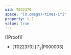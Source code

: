 ```yaml
---
uid: T022370
space: "[0,omega)-times-i^i"
property: t_2
value: true
---
```

[[Proof]]

* [T022370] [$T_2$|P000003]

